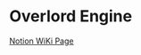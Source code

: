 # Overlord Engine
[Notion WiKi Page](https://spiffy-aster-9c1.notion.site/8960788147a843298e0f53003cb88d55?v=a1f5f3ca9b5548f0b639cc0614a460c7&pvs=4)
